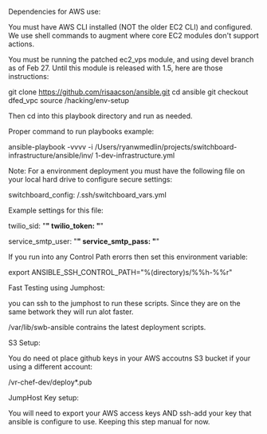 Dependencies for AWS use:

You must have AWS CLI installed (NOT the older EC2 CLI) and configured.  We use shell commands to augment where core EC2 modules don't support actions.

You must be running the patched ec2_vps module, and using devel branch as of Feb 27.  Until this module is released with 1.5, here are those instructions:

git clone https://github.com/risaacson/ansible.git
cd ansible
git checkout dfed_vpc
source /hacking/env-setup

Then cd into this playbook directory and run as needed.

Proper command to run playbooks example:

ansible-playbook -vvvv -i /Users/ryanwmedlin/projects/switchboard-infrastructure/ansible/inv/ 1-dev-infrastructure.yml


Note: For a environment deployment you must have the following file  on your local hard drive to configure secure settings:

switchboard_config: /.ssh/switchboard_vars.yml

Example settings for this file:

 twilio_sid: "****"
 twilio_token: "****"


 service_smtp_user: "********************************"
 service_smtp_pass: "********************************"



 If you run into any Control Path erorrs then set this environment variable:

 export  ANSIBLE_SSH_CONTROL_PATH="%(directory)s/%%h-%%r"



 Fast Testing using Jumphost:

 you can ssh to the jumphost to run these scripts. Since they are on the same betwork they will run alot faster.

 /var/lib/swb-ansible contrains the latest deployment scripts.




 S3 Setup:

 You do need ot place github keys in your AWS accoutns S3 bucket if your using a different account:

 /vr-chef-dev/deploy*.pub


 JumpHost Key setup:

 You will need to export your 
 AWS access keys AND ssh-add your key that ansible is configure to use.  Keeping this step manual for now. 


